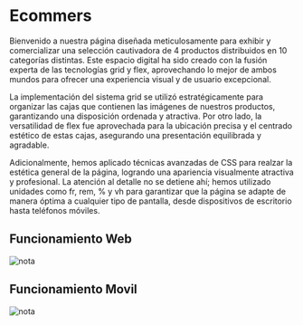 # Ecommers


Bienvenido a nuestra página diseñada meticulosamente para exhibir y comercializar una selección cautivadora de 4 productos distribuidos en 10 categorías distintas. Este espacio digital ha sido creado con la fusión experta de las tecnologías grid y flex, aprovechando lo mejor de ambos mundos para ofrecer una experiencia visual y de usuario excepcional.

La implementación del sistema grid se utilizó estratégicamente para organizar las cajas que contienen las imágenes de nuestros productos, garantizando una disposición ordenada y atractiva. Por otro lado, la versatilidad de flex fue aprovechada para la ubicación precisa y el centrado estético de estas cajas, asegurando una presentación equilibrada y agradable.

Adicionalmente, hemos aplicado técnicas avanzadas de CSS para realzar la estética general de la página, logrando una apariencia visualmente atractiva y profesional. La atención al detalle no se detiene ahí; hemos utilizado unidades como fr, rem, % y vh para garantizar que la página se adapte de manera óptima a cualquier tipo de pantalla, desde dispositivos de escritorio hasta teléfonos móviles.

## Funcionamiento Web

![nota](Storage/video/ecomersweb.gif)

## Funcionamiento Movil

![nota](/home/robinsonmosStorage/video/eComersMovil.gif)
